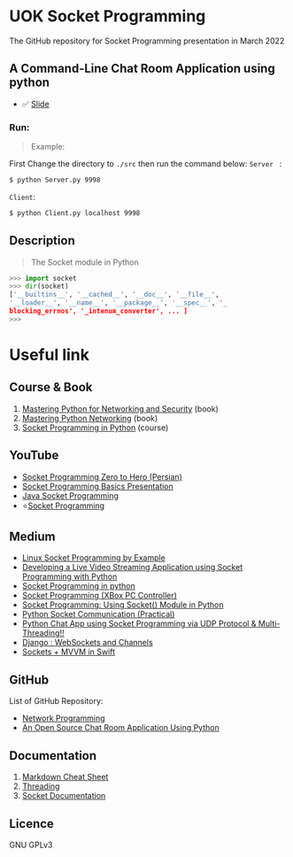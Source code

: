 # UOK Socket Programming 
The GitHub repository for Socket Programming presentation in March 2022

## A Command-Line Chat Room Application using python
- ✅ [Slide](./Socket_programming-Slide.pdf)

### Run:
> Example:

First Change the directory to `./src` then run the command below:
`Server ` : 
```bash
$ python Server.py 9998
```

`Client`: 
```bash
$ python Client.py localhost 9998
```

## Description
> The Socket module in Python
```python
>>> import socket
>>> dir(socket)
['__builtins__', '__cached__', '__doc__', '__file__',
'__loader__', '__name__', '__package__', '__spec__', '_
blocking_errnos', '_intenum_converter', ... ]
>>> 
```

# Useful link
## Course & Book
1. [Mastering Python for Networking and Security](https://www.amazon.com/Mastering-Python-Networking-Security-networking-dp-1839217162/dp/1839217162/ref=dp_ob_title_bk) (book)
2. [Mastering Python Networking](https://www.amazon.com/Mastering-Python-Networking-automation-programmability/dp/1839214678/ref=pd_sbs_2/130-4198929-6596130?pd_rd_w=Kggpg&pf_rd_p=3676f086-9496-4fd7-8490-77cf7f43f846&pf_rd_r=T6CF7C1TCYCP16G49JSF&pd_rd_r=820c3858-4a05-4af3-94dd-a2f92e0978d1&pd_rd_wg=Dd0lC&pd_rd_i=1839214678&psc=1) (book)
3. [Socket Programming in Python](https://www.udemy.com/course/socket-programming-in-python-socket-programming-course/?ranMID=39197&ranEAID=k*VTdGlCbXg&ranSiteID=k.VTdGlCbXg-H6P4ptWS5M9eFmlVCeNWTw&LSNPUBID=k*VTdGlCbXg&utm_source=aff-campaign&utm_medium=udemyads) (course)


## YouTube
- [Socket Programming Zero to Hero (Persian)](https://www.youtube.com/watch?v=XY-lbf1krpE&list=PLVN7DLFGYaP5h--UIKi7sVo61mSwAdk-0&index=1)
- [Socket Programming Basics Presentation](https://www.youtube.com/watch?v=eVYsIolL2gE)
- [Java Socket Programming](https://www.youtube.com/watch?v=BWjGQlIkgT4)
- ⭐[Socket Programming](https://www.youtube.com/watch?v=G75vN2mnJeQ)

## Medium
- [Linux Socket Programming by Example](https://medium.com/@jaidynannalise/read-download-linux-socket-programming-by-example-full-book-pdf-full-audiobook-7f75bdca1695)
- [Developing a Live Video Streaming Application using Socket Programming with Python](https://medium.com/nerd-for-tech/developing-a-live-video-streaming-application-using-socket-programming-with-python-6bc24e522f19)
- [Socket Programming in python](https://medium.com/tek-society/socket-programming-in-python-ff71535d1a64)
- [Socket Programming (XBox PC Controller)](https://medium.com/iothincvit/socket-programming-f7f476df4bc5)
- [Socket Programming: Using Socket() Module in Python](https://medium.com/swlh/socket-programming-in-python-580efe2ca31d)
- [Python Socket Communication (Practical)](https://medium.com/python-pandemonium/python-socket-communication-e10b39225a4c)
- [Python Chat App using Socket Programming via UDP Protocol & Multi-Threading!!](https://sumayyakhatoon26.medium.com/chat-app-using-socket-programming-in-python-116c15ce5625)
- [Django : WebSockets and Channels](https://medium.com/@ksarthak4ever/django-websockets-and-channels-85b7d5e59dda)
- [Sockets + MVVM in Swift](https://medium.com/mindful-engineering/sockets-mvvm-in-swift-8f32b1401aa5)

## GitHub
List of GitHub Repository:
- [Network Programming](https://github.com/rudrakhp/Network-Programming-IS-F462)
-  [An Open Source Chat Room Application Using Python](https://github.com/eqba1/erwin) 
## Documentation 
1. [Markdown Cheat Sheet](https://www.markdownguide.org/cheat-sheet/)
2. [Threading](https://docs.python.org/3/library/threading.html)
3. [Socket Documentation](https://docs.python.org/3/library/socket.html)

## Licence
GNU GPLv3 
